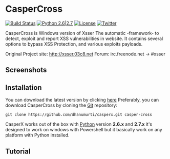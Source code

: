 # CasperCross

[![Build Status](https://api.travis-ci.org/sqlmapproject/sqlmap.svg?branch=master)](https://api.travis-ci.org/sqlmapproject/sqlmap) [![Python 2.6|2.7](https://img.shields.io/badge/python-2.6|2.7-yellow.svg)](https://www.python.org/) [![License](https://img.shields.io/badge/license-GPLv2-red.svg)](https://raw.githubusercontent.com/sqlmapproject/sqlmap/master/doc/COPYING) [![Twitter](https://img.shields.io/badge/twitter-@sqlmap-blue.svg)](https://twitter.com/casperspy)

CasperCross is Windows version of Xsser The automatic -framework- to detect, exploit and report XSS vulnerabilities
in website. It contains several options to bypass XSS Protection, and various exploits payloads.

Original Project site: http://xsser.03c8.net
Forum: irc.freenode.net -> #xsser

Screenshots
----


Installation
----

You can download the latest version by clicking [here](https://github.com/dhanumurti/casperx/tarball/master)
Preferably, you can download CasperCross by cloning the [Git](https://github.com/dhanumurti/casperx) repository:

    git clone https://github.com/dhanumurti/casperx.git casper-cross

CasperX works out of the box with [Python](http://www.python.org/download/) version **2.6.x** and **2.7.x**
it's designed to work on windows with Powershell but it basically work on any platform with Python installed.

Tutorial
----
